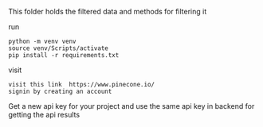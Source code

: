 This folder holds the filtered data and methods for filtering it


run
```
python -m venv venv
source venv/Scripts/activate
pip install -r requirements.txt
```

visit
```
visit this link  https://www.pinecone.io/
signin by creating an account
```
Get a new api key for your project and use the same api key in backend for getting the api results 
